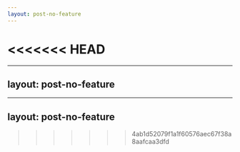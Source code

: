 ```yaml
---
layout: post-no-feature
---
```



<<<<<<< HEAD
=======
---
layout: post-no-feature
---


---
layout: post-no-feature
---




>>>>>>> 4ab1d52079f1a1f60576aec67f38a8aafcaa3dfd
